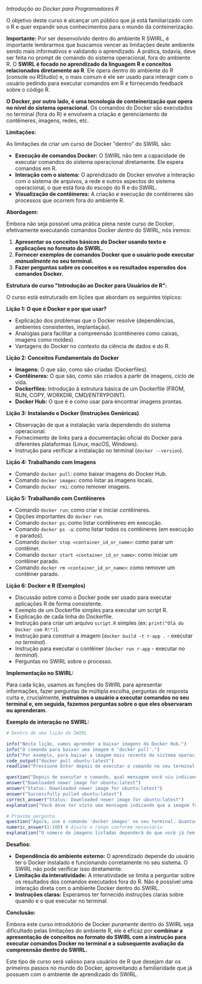 *Introdução ao Docker para Programadores R*

O objetivo deste curso é alcançar um público que já está familiarizado com o R e quer expandir seus conhecimentos para o mundo da conteinerização.

**Importante:**
Por ser desenvolvido dentro do ambiente R SWIRL, é importante lembrarmos que buscamos vencer as limitações deste ambiente sendo mais informativos e validando o aprendizado. A prática, todavia, deve ser feita no prompt de comando do sistema operacional, fora do ambiente R. O **SWIRL é focado no aprendizado da linguagem R e conceitos relacionados diretamente ao R**. Ele opera dentro do ambiente do R (console ou RStudio) e, o mais comum é ele ser usado para interagir com o usuário pedindo para executar comandos em R e fornecendo feedback sobre o código R.

**O Docker, por outro lado, é uma tecnologia de conteinerização que opera no nível do sistema operacional.** Os comandos do Docker são executados no terminal (fora do R) e envolvem a criação e gerenciamento de contêineres, imagens, redes, etc.

**Limitações:**

As limitações de criar um curso de Docker "dentro" do SWIRL são:

* **Execução de comandos Docker:** O SWIRL não tem a capacidade de executar comandos do sistema operacional diretamente. Ele espera comandos em R.
* **Interação com o sistema:** O aprendizado de Docker envolve a interação com o sistema de arquivos, a rede e outros aspectos do sistema operacional, o que está fora do escopo do R e do SWIRL.
* **Visualização de contêineres:** A criação e execução de contêineres são processos que ocorrem fora do ambiente R.

**Abordagem:**

Embora não seja possível uma prática plena neste curso de Docker, efetivamente executando comandos Docker *dentro* do SWIRL, nós iremos:

1.  **Apresentar os conceitos básicos do Docker usando texto e explicações no formato do SWIRL.**
2.  **Fornecer exemplos de comandos Docker que o usuário pode executar *manualmente* no seu terminal.**
3.  **Fazer perguntas sobre os conceitos e os resultados esperados dos comandos Docker.**

**Estrutura do curso "Introdução ao Docker para Usuários de R":**

O curso está estruturado em lições que abordam os seguintes tópicos:

**Lição 1: O que é Docker e por que usar?**

* Explicação dos problemas que o Docker resolve (dependências, ambientes consistentes, implantação).
* Analogias para facilitar a compreensão (contêineres como caixas, imagens como moldes).
* Vantagens do Docker no contexto da ciência de dados e do R.

**Lição 2: Conceitos Fundamentais do Docker**

* **Imagens:** O que são, como são criadas (Dockerfiles).
* **Contêineres:** O que são, como são criados a partir de imagens, ciclo de vida.
* **Dockerfiles:** Introdução à estrutura básica de um Dockerfile (FROM, RUN, COPY, WORKDIR, CMD/ENTRYPOINT).
* **Docker Hub:** O que é e como usar para encontrar imagens prontas.

**Lição 3: Instalando o Docker (Instruções Genéricas)**

* Observação de que a instalação varia dependendo do sistema operacional.
* Fornecimento de links para a documentação oficial do Docker para diferentes plataformas (Linux, macOS, Windows).
* Instrução para verificar a instalação no terminal (`docker --version`).

**Lição 4: Trabalhando com Imagens**

* Comando `docker pull`: como baixar imagens do Docker Hub.
* Comando `docker images`: como listar as imagens locais.
* Comando `docker rmi`: como remover imagens.

**Lição 5: Trabalhando com Contêineres**

* Comando `docker run`: como criar e iniciar contêineres.
* Opções importantes do `docker run`.
* Comando `docker ps`: como listar contêineres em execução.
* Comando `docker ps -a`: como listar todos os contêineres (em execução e parados).
* Comando `docker stop <container_id_or_name>`: como parar um contêiner.
* Comando `docker start <container_id_or_name>`: como iniciar um contêiner parado.
* Comando `docker rm <container_id_or_name>`: como remover um contêiner parado.

**Lição 6: Docker e R (Exemplos)**

* Discussão sobre como o Docker pode ser usado para executar aplicações R de forma consistente.
* Exemplo de um Dockerfile simples para executar um script R.
* Explicação de cada linha do Dockerfile.
* Instrução para criar um arquivo `script.R` simples (ex: `print("Olá do Docker com R!")`).
* Instrução para construir a imagem (`docker build -t r-app .` - executar *no terminal*).
* Instrução para executar o contêiner (`docker run r-app` - executar *no terminal*).
* Perguntas no SWIRL sobre o processo.

**Implementação no SWIRL:**

Para cada lição, usamos as funções do SWIRL para apresentar informações, fazer perguntas de múltipla escolha, perguntas de resposta curta e, crucialmente, **instruimos o usuário a executar comandos no seu terminal e, em seguida, fazemos perguntas sobre o que eles observaram ou aprenderam.**

**Exemplo de interação no SWIRL:**

```R
# Dentro de uma lição do SWIRL

info("Nesta lição, vamos aprender a baixar imagens do Docker Hub.")
info("O comando para baixar uma imagem é 'docker pull'.")
info("Por exemplo, para baixar a imagem mais recente do sistema operacional Ubuntu, você executaria o seguinte comando no seu terminal:")
code_output("docker pull ubuntu:latest")
readline("Pressione Enter depois de executar o comando no seu terminal...")

question("Depois de executar o comando, qual mensagem você viu indicando que a imagem foi baixada com sucesso?")
answer("Downloaded newer image for ubuntu:latest")
answer("Status: Downloaded newer image for ubuntu:latest")
answer("Successfully pulled ubuntu:latest")
correct_answer("Status: Downloaded newer image for ubuntu:latest")
explanation("Você deve ter visto uma mensagem indicando que a imagem foi baixada.")

# Próxima pergunta
question("Agora, use o comando 'docker images' no seu terminal. Quantas imagens você tem listadas agora (pode variar)?")
numeric_answer(1:100) # Ajuste o range conforme necessário
explanation("O número de imagens listadas dependerá do que você já tem no seu sistema.")
```

**Desafios:**

* **Dependência do ambiente externo:** O aprendizado depende do usuário ter o Docker instalado e funcionando corretamente no seu sistema. O SWIRL não pode verificar isso diretamente.
* **Limitação da interatividade:** A interatividade se limita a perguntar sobre os resultados dos comandos executados fora do R. Não é possível uma interação direta com o ambiente Docker dentro do SWIRL.
* **Instruções claras:** Esperamos ter fornecido instruções claras sobre quando e o que executar no terminal.

**Conclusão:**

Embora este curso introdutório de Docker *puramente* dentro do SWIRL seja dificultado pelas limitações do ambiente R, ele é eficaz por **combinar a apresentação de conceitos no formato do SWIRL com a instrução para executar comandos Docker no terminal e a subsequente avaliação da compreensão dentro do SWIRL.**

Este tipo de curso será valioso para usuários de R que desejam dar os primeiros passos no mundo do Docker, aproveitando a familiaridade que já possuem com o ambiente de aprendizado do SWIRL.
